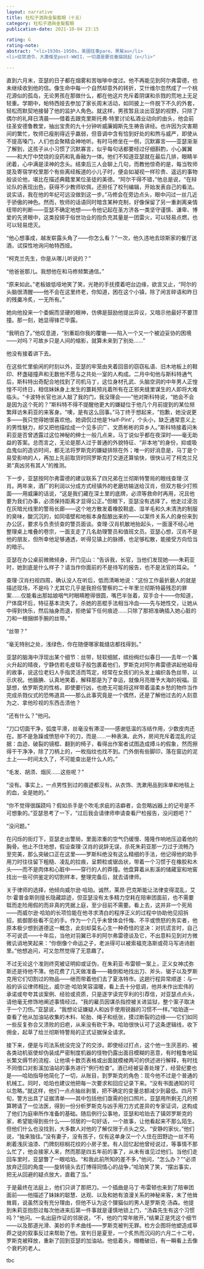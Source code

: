 ```yaml
---
layout: narrative
title: 杜松子酒與金髮藍眼（十五）
category: 杜松子酒與金髮藍眼
publication-date: 2021-10-04 23:15

rating: G
rating-note:
abstract: "<li>1930s-1950s，美國往事paro，黑幫au</li>
<li>從禁酒令、大蕭條至post-WWII，一切還是要從養貓說起（x</li>"

---
```


直到六月末，亚瑟的日子都在烟雾和苦咖啡中度过。他不再能见到阿尔弗雷德，也未继续收到他的信。像生命中每一个自然却意外的转折，艾什维尔忽然成了一个桃花源似的孤岛，无论男孩在那做什么，都在他这片充斥着阴谋和杀戮的荒地上无足轻重。学期中，帕特西娅去参加了家长周末活动，如同披上一件脱下不久的外套，轻松而默契地接替了他的监护人角色。就这样，男孩暂且淡出亚瑟的视野，只除了偶尔的礼拜日清晨——借着去跟克里斯托弗·特里讨论私酒业动向的由头，他会前往圣安德鲁教堂，抽出宝贵的九十分钟听威廉姆斯先生祷告讲经。也许因为灾害期间的繁忙，牧师已瘦削得近乎羸弱，但音调中含有恰到好处的和煦与威严，即使从不提高嗓门，人们也会聚精会神地听。有时马修坐在一侧，沉默寡言——亚瑟渐渐了解到，这孩子从小习惯了沉默寡言，似乎每句话都要经过仔细斟酌，小心翼翼——和大厅中焚烧的没药和乳香融为一体。他们不知道亚瑟就在最后几排，眼睛半闭着，心中满是渎神的念头。结束后三人会聊上几句，而教他惊奇的是，每当牧师提及寄宿学校里那个有些离经叛道的小儿子时，便会如凝视一样珍贵、遥远的事物般谈论他，堪比在描述典籍里某位圣徒的美德。“阿尔干得不错，”他总是说，“在辩论队的表现出色，获得不少教师钦佩，还担任了校刊编辑，开始发表自己的看法。说实话，我在他的年纪可远没做到这一步。”马修会在旁边点头，眼中闪过一丝几近于骄傲的神色。然而，牧师的话语同时暗含某种克制，好像保留了另一重剥离亲情纽带的判断——亚瑟不确定地想——令他记起在圣方济各一类坚守谨慎、谦卑、博爱的先贤眼中，这类投掷于俗世功业的抱负充其量是一团雷火，可以轻易点燃，也可以轻易熄灭。

“他心想事成，越发崭露头角了——你怎么看？”一次，他久违地去琼斯家的餐厅送酒，试探性地询问帕特西娅。

“柯克兰先生，你是从哪儿听说的？”

“他爸爸那儿。我想他在和马修频繁通信。”

“原来如此。”老板娘低哑地笑了笑，光艳的手抚摸着吧台边缘，欲言又止，“阿尔的头脑很清醒——他不会在这里终老，你知道，困在这个小镇，除了闲言碎语和昨日的残羹冷炙，一无所有。”

她向他投来一个委婉而坚硬的眼神，仿佛是鼓励他提出异议，又暗示他最好不要顶撞。那一刻，她显得锋芒毕露。

“我明白了。”他叹息道，“别重蹈你我的覆辙——陷入一个又一个被迫妥协的困境——对吗？可故乡只是人间的缩影，就算未来到了别处……”

他没有接着讲下去。

在这些忙里偷闲的时刻以外，亚瑟的牢笼由夹着回音的窃窃私语、旧木地板上的鞋印、杯盏碰撞声和无数他不愿与之共处一室的人构成。二月中旬他与斯科特通气后，斯科特出奇配合地找到了司机马丁，这位身材孔武、头脑空洞的中年男人正惶惶不可终日，相信妹妹身上发生的噩耗预兆着所有在正邪夹缝里谋生的人即将大难临头。“卡波特长官也派人敲了我的门，我没理会——”他对斯科特说，“她会不会是因为这个死的？”斯科特不得不提醒他更大的嫌疑位于他几个月前提到的某位频繁拜访朱莉亚的来客身。“噢，是有这么回事。”马丁终于想起来，“抱歉，她没说更多——我只觉得她很喜欢他。她调侃过他是‘Half-Pint’，个头小，缺乏通常意义上的男性魅力，却又把他描绘成一个见多识广、文质彬彬的异乡人。”斯科特接着问朱莉亚是否曾透露过这位神秘的绅士一般几点来，马丁说似乎都在夜深时——毫无助益的答案。总而言之，无论是那人过于普通的外貌特征、“非本地”的身份，抑或吸血鬼似的造访时间，都无法将罗斯克的嫌疑排除在外；唯一的好消息是，马丁是个易受影响的人，再加上先前取货时同罗斯克打交道还算愉快，很快认可了柯克兰兄弟“真凶另有其人”的推测。

下一步，亚瑟按阿尔弗雷德的建议联系了四兄弟在兰彻斯特警局的眼线查理·汉肖。两年来，酒厂的利润以分成方式经镇外的老磨坊输送给汉肖，但双方极少打照面——用威廉的话说，“这是我们藏在深土里的底牌，必须等救命时再用，况且他要为我们办事，必须保持距离才显得公正。”但眼下，亚瑟没有选择了。他走过浸泡在灰暗光线里的警局长廊——这个地方散发着橡胶鞋底、湿羊毛和久未清洗的制服的臭味，酸沉沉的，如同墙壁和地板本身酝酿出来的——以案件关系人的身份来到办公区，要求与负责侦查的警员面谈。查理·汉肖机敏地抬起头，一面漫不经心地整理桌上堆叠的卷宗，一面支走了几名助理警员和值班文员。亚瑟心想，汉肖不是他的朋友，但所幸他足够通透，听得见镇上的脉搏，也足够松散，能接受方向恰当的暗示。

亚瑟在办公桌前微微倾身，开门见山：“告诉我，长官，当他们发现她——朱莉亚时，她到底是什么样子？请当作你面前的不是待写的报告，也不是法官的耳朵。 ”

查理·汉肖扫视四周，确认没人在听后，低而清晰地说：“这份工作最折磨人的就是描述现场，不是吗？尤其它几乎是我担任警察的二十年里兰彻斯特最残忍的罪案……仅能看出那姑娘咽气时眼睛瞪得很圆，嘴巴半张着，双手合十——你知道，尸体腐坏后，特征基本流失了。杀她的恶棍手法相当冷血——先与她性交，让她从中得到快乐，然后抽身而退，拒绝留下任何痕迹……只除了那把准确插入她心脏的刀和一根捆绑手腕的丝带。”

“丝带？”

“毫无特别之处，浅绿色，你在随便哪家裁缝店都找得到。”

亚瑟的脑海中浮现出某个细节：丝带，轻软细腻，缤纷绚烂似春日——去年一个篝火升起的晴夜，宁静仿若毛皮毯子般包裹着他们，罗斯克对阿尔弗雷德讲起他祖母的故事，说这位老妇人手指灵活而笃定，经常在女孩们的头发上编织各色丝带，以示庆祝。他腼腆、认真地笑着，解释那是为了幸运，就像月亮赠予大海的祝福。亚瑟想，依罗斯克的性格，即使要行凶，也绝无可能将这样带着温柔乡愁的物件当作完成杀戮仪式的恐怖道具——那么此事究竟是一个偶然，还是了解他过去的人刻意为之、拿他珍视的东西击溃他？

“还有什么？”他问。

“刀口切面干净，弧度平滑，丝毫没有滞涩——感谢低温的冻结作用，少数皮肉还在。那不是急躁或愤怒中下的刀，而是……一种表演。此外，房间充斥着混乱的证据：血迹、破裂的镜框、翻到的椅子，看得出作案者试图造成搏斗的假象，然而擦得干干净净，除了刀柄上的，一枚指纹也找不到。门外倒有些脚印，落在窗边的泥土上——时间太久了，不可能查出是什么人的。”

“毛发、胡须、烟灰……这些呢？”

“没有。事实上，一点男性到过的痕迹都沒有。从衣饰、洗漱用品到床单和地毯上的血，全是她的。”

“你不觉得很蹊跷吗？假如杀手是个吹毛求疵的洁癖者，会忽略凶器上的记号是不可想象的。”亚瑟思考了一下，“过后我会请律师申请查看尸检报告，没问题吧？”

“没问题。”

在闪烁的街灯下，亚瑟走出警局，里面浓重的空气仍缓慢、隆隆作响地压迫着他的胸骨。他止不住地想，假设查理·汉肖的说辞无误，杀死朱莉亚那一刀过于流畅乃至完美，那么突破口正在这里——罗斯科绝没有这么精细的手法，他记得他的助手用刀时往往留下粗糙、凌乱的拉痕，呈颗粒或锯齿状，带着一个习惯于在橡胶和木头——而不是肉体和心脏中——穿行的人的莽撞。他盘算着从影溪的储藏室和地窖找出一些可供鉴定的切割样本，整理完备后，就去请律师。

关于律师的选择，他倾向威尔逊·哈珀。诚然，莱昂·巴克斯能让法律变得混乱，艾尔·霍普金斯则擅长隐藏踪迹，但亚瑟没有太多精力空耗在陪审团面前，也不需要铤而走险用假的而非真的凭据上庭，至少目前不需要。看上去，这并非一个死局——而威尔逊·哈珀的长项恰能在他寻求清白的程序正义的过程中协助他见招拆招，抵御那些看不见的手。作为一个几乎未曾体会忏悔、不平或愤怒的务实者，他原本极少想到道德这一概念，此刻却莫名心生一种奇怪的坚决：对抗谎言时，自己不可说谎——十年后，当他对羽翼已丰的阿尔弗雷德谈及它，不出意料见到对方微微讥诮地笑起来：“你倒像个命运之子，老派得可以被索福克洛斯或荷马写进诗剧里。”他想追问，可又忽然觉得了无意趣了。

不过无论这个准则终究被证明抑或证伪，在朱莉亚·布雷顿一案上，正义女神忒弥斯还是待他不薄。他花费了几天做准备——箱倒柜地找出刀、斧头、锯子以及罗斯克用它们切割过的物品——继而带着他们去了夏洛特市。这趟行程异常顺遂：与一般的诉讼律师相比，威尔逊·哈珀笑容温暖，看上去十分低调，他并未作出宏伟的承诺或夸夸其谈案例、经验或资质，只是逐字读完亨利的引荐信，对亚瑟点点头，请他毫无修饰地阐述事情经过。“我的雇员因谋杀指控被关进监狱，整个案子取决于一个刀伤。”亚瑟说，“我想论证嫌疑人和凶手使用锐器的习惯不一样。”哈珀逐一查看了他从加油站收集的木料、轮胎、绳子和纸张，摸过断裂的边缘——它们如同一些反复弥合又溃败的旧疤，从来没有砍干净。哈珀很快认可了这条逻辑线，收下佣金，起草了给兰彻斯特警局的正式证据保全请求。

接下来，便是与司法系统没完没了的交涉。即使经过打点，这个他一生厌恶的、被各类动机驱使却伪装成严密制度机器的怪物仍露出面目模糊的恶意，有时粗鲁地延长繁文缛节的流程、让他填十数页表格或出面就模棱两可的供述进行解释，有时找不同借口对影溪加油站的事务进行“例行检查”。酒已经被妥善处理了，经营纪要也是——哈珀指导他简化了一切，从账目，到罗斯克的角色：现今他不过是个普通的机械工。同时，哈珀也建议他把每一次要求和回应记录下来。“没有书面通知的可以忽略。”就这样，他们一点点抽丝剥茧，把不确定的变量总额减少到最低。四月下旬，警方出具了证据清单——其中包括他们亟需的创口照片。亚瑟用所剩无几的预算聘请了一位法医，得到一份分析罗斯克与凶手用刀方式差异的专家证词，这构成了他们为庭审所作准备的基础。随后例行公事地，亚瑟和哈珀去了镇郊罗斯克的家，希望能得到些什么——邻居的一句好话，一个故事，让他看起来不那么陌生。但他们什么也没找到，大多数人对他的了解仅限于点头之交。“安静的家伙，”他们说，“独来独往。”没有妻子，没有孩子，仅有这单身汉一个人住在田野边一丝不苟刷着浅灰油漆、门牌刻棕榈花纹的小房子里。有人回忆起他曾经说过，等事情不那么忙了，他会接家人来，然而那是四五年前的事了，从未有谁见过他们。当他们走回车里时，亚瑟瞥了一眼哈珀。“和我此前所知的差不多，”他问，“怎么办？”“必须放弃迂回的角度——旋转镜头去打博得同情心的战争，”哈珀笑了笑，“摆出事实，把无从回避的疑点放大，直截了当。”

于是最终在法庭上，他们只讲了那把刀。一个插曲是马丁·布雷顿也来到了陪审团面前——他描述了妹妹的聪慧、达观、以及和她有浪漫关系的神秘来客，末了他耸耸肩，说虽然没有充分理由，但他不认为这个狸猫似的男人是罗斯克·汤森。他提到朱莉亚抱怨过每次他进来后第一件事就是谨慎地锁上门，“汤森先生有这个习惯吗？”他问。一名出庭作证的邻居说，“不，他的门常年敞开。”结果正是凭这个细节——以及那道光滑、美妙的手术曲线——罗斯克被判无罪。检方企图将他塑造成草莽之徒的叙事反过来帮助了他。宣判日是夏至，一个炙热而沉闷的六月二十二号，罗斯克被释放，重新了回到亚瑟的加油站。他低着头，帽檐破旧，有一瞬看上去像个衰朽的老人。

tbc
